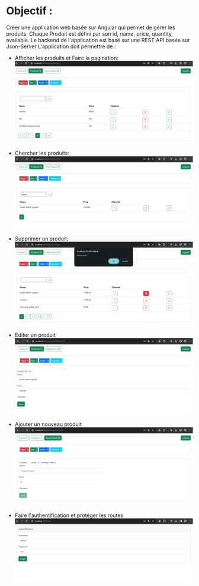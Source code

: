 # Objectif :
Créer une application web basée sur Angular qui permet de gérer les produits. Chaque Produit est défini par son id, name, price, quantity, available. Le backend de l'application est basé sur une REST API basée sur Json-Server
L'application doit permettre de :

- Afficher les produits et Faire la pagination:
  ![sc](./captures/8.PNG)

- Chercher les produits:
  ![sc](./captures/7.PNG)

- Supprimer un produit:
  ![sc](./captures/5.PNG)

- Editer un produit
  ![sc](./captures/6.PNG)

- Ajouter un nouveau produit
  ![sc](./captures/3.PNG)

- Faire l'authentification et protéger les routes
  ![sc](./captures/1.PNG)


